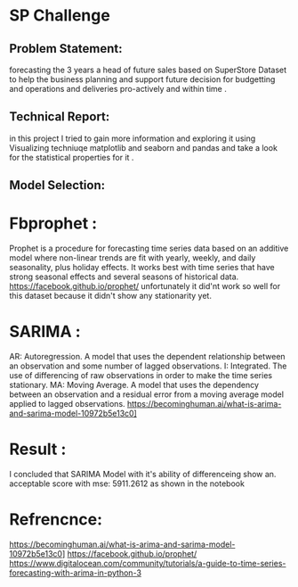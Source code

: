 
# SP Challenge

## Problem Statement:
forecasting the 3 years a head of future sales based on SuperStore Dataset 
to help the business planning and support future decision for budgetting and operations and deliveries pro-actively and within time .
## Technical Report:
in this project I tried to gain more information and exploring it using Visualizing techniuqe matplotlib and seaborn and pandas 
and take a look for the statistical properties for it .

## Model Selection:
# Fbprophet : 
Prophet is a procedure for forecasting time series data based on an additive model where non-linear trends are fit with yearly, weekly, and daily seasonality, plus holiday effects. It works best with time series that have strong seasonal effects and several seasons of historical data.
https://facebook.github.io/prophet/
unfortunately it did'nt work so well for this dataset because
it didn't show any stationarity yet.

# SARIMA :
AR: Autoregression. A model that uses the dependent relationship between an observation and some number of lagged observations.
I: Integrated. The use of differencing of raw observations in order to make the time series stationary.
MA: Moving Average. A model that uses the dependency between an observation and a residual error from a moving average model applied to lagged observations.
https://becominghuman.ai/what-is-arima-and-sarima-model-10972b5e13c0]


# Result :

I concluded that SARIMA Model with it's ability of differenceing show an. acceptable score with mse: 5911.2612 as shown in the notebook 

# Refrencnce:
https://becominghuman.ai/what-is-arima-and-sarima-model-10972b5e13c0]
https://facebook.github.io/prophet/
https://www.digitalocean.com/community/tutorials/a-guide-to-time-series-forecasting-with-arima-in-python-3

